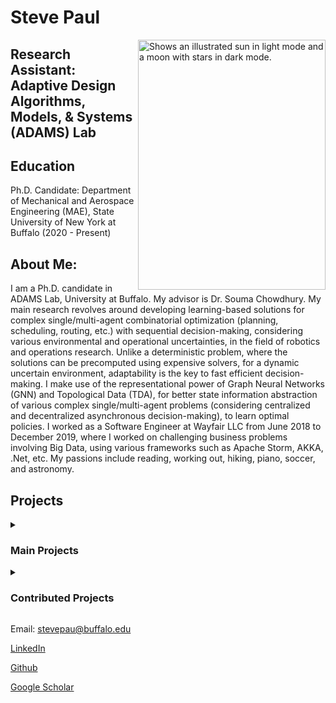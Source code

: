 # Steve Paul


<picture>
  <source media="(prefers-color-scheme: dark)" srcset="https://user-images.githubusercontent.com/39541194/179893972-5e803669-9b58-4531-bce8-45f0a7470f24.jpg">
  <img align="right" alt="Shows an illustrated sun in light mode and a moon with stars in dark mode." src="https://github.com/iamstevepaul/iamstevepaul.github.io/blob/main/github_page/IMG-8032-PhotoRoom.png-PhotoRoom.png" width="300" height="400">
</picture>



## Research Assistant: Adaptive Design Algorithms, Models, & Systems (ADAMS) Lab

## Education

Ph.D. Candidate: Department of Mechanical and Aerospace Engineering (MAE), State University of New York at Buffalo (2020 - Present)

## About Me: 
I am a Ph.D. candidate in ADAMS Lab, University at Buffalo. My advisor is Dr. Souma Chowdhury. My main research revolves around developing learning-based solutions for complex single/multi-agent combinatorial optimization (planning, scheduling, routing, etc.) with sequential decision-making, considering various environmental and operational uncertainties, in the field of robotics and operations research. Unlike a deterministic problem, where the solutions can be precomputed using expensive solvers, for a dynamic uncertain environment, adaptability is the key to fast efficient decision-making. I make use of the representational power of Graph Neural Networks (GNN) and Topological Data (TDA), for better state information abstraction of various complex single/multi-agent problems (considering centralized and decentralized asynchronous decision-making), to learn optimal policies. 
I worked as a Software Engineer at Wayfair LLC from June 2018 to December 2019, where I worked on challenging business problems involving Big Data, using various frameworks such as Apache Storm, AKKA, .Net, etc.
My passions include reading, working out, hiking, piano, soccer, and astronomy.



## Projects
<details>
 <summary><span style="cursor:pointer;">
    <h3>Main Projects</h3></span></summary>

  <details> 
     <summary><span style="cursor:pointer; background-color:yellow;"><h4><u>Capacitated Vehicle Routing Problem (CVRP)</u> -></h4></span></summary>
<!--      <figure class="highlight"> -->
<!--         <pre> -->
<!--             <code class="language-ruby" data-lang="ruby"> -->
              <span class="nb"></span> <span class="s1">
<!--                 <h5>Formulation:</h5> -->
<!--                 Description
                Formulation
                Learning architecture
                Results -->
<!--                 CVRP serves as an important benchmark for a wide range of combinatorial planning problems, which can be adapted to manufacturing, robotics, and fleet planning applications. Here, the specific aim is to demonstrate the significant real-time executability and (beyond training) scalability advantages of the new graph learning approach over existing solution methods. While partly drawing motivation from recent graph learning methods that learn to solve CO problems such as multi-Traveling Salesman Problem (mTSP) and VRP, the proposed neural architecture presents a novel encoder-decoder architecture. Here the encoder is based on Capsule networks, which enables better representation of local and global information with permutation invariant node embeddings; and the decoder is based on the Multi-head attention (MHA) mechanism allowing sequential decisions. This architecture is trained using a policy gradient Reinforcement Learning process. The performance of our approach is favorably compared with state-of-the-art learning and non-learning methods for a benchmark suite of Capacitated-VRP (CVRP) problems.  -->
<!--                 <img width="392" alt="Problem Formulation" src="https://github.com/iamstevepaul/iamstevepaul.github.io/assets/39541194/0ee122b6-65aa-4a5c-b933-1ff1f2514114"> -->
                Tags: Capacitated Vehicle Routing Problem, CVRP, Reinforcement Learning, Graph Neural Networks,
                Publications: <a href="https://par.nsf.gov/servlets/purl/10345362" target="_blank">ASME-IDETC 2022 </a>
              </span>
<!--             </code> -->
<!--         </pre> -->
<!--     </figure> -->
          <iframe width="560" height="315" src="https://www.youtube.com/embed/UydxyDbunKY?si=kPtChnXmOQjb3t9H" title="YouTube video player" frameborder="0" allow="accelerometer; autoplay; clipboard-write; encrypted-media; gyroscope; picture-in-picture; web-share" allowfullscreen></iframe>
  </details>
  
   <details>
     <summary><span style="cursor:pointer; background-color:yellow;"><h4><u>Multi-Robot Task Allocation (MRTA)</u> -></h4></span></summary>
<!--      <figure class="highlight">
        <pre>
            <code class="language-ruby" data-lang="ruby"> -->
              <span class="nb"></span> <span class="s1">
<!--                 Description
                Formulation
                Learning architecture
                Results -->
                Tags: Multi-Robot Task Allocation, MRTA, Reinforcement Learning, Graph Neural Networks, Multi-Agent Systems,
                Publications: <a href="https://ieeexplore.ieee.org/abstract/document/9812370" target="_blank">IEEE-ICRA 2022 (Nominated for Outstanding Coordination paper)</a>
              </span>
<!--             </code>
        </pre>
    </figure> -->
      <iframe width="560" height="315" src="https://github.com/iamstevepaul/iamstevepaul.github.io/assets/39541194/311d8dfd-429c-4c4e-9cd8-759f1d928dd4" frameborder="0" allowfullscreen></iframe>
     
  </details>
  
   <details>
     <summary><span style="cursor:pointer; background-color:yellow;"><h4><u>Multi-Robot Task Allocation - Collective Transport</u> -></h4></span></summary>
<!--      <figure class="highlight">
        <pre>
            <code class="language-ruby" data-lang="ruby"> -->
              <span class="nb"></span> <span class="s1">
<!--                 Description
                Formulation
                Learning architecture
                Results -->
                Tags: Multi-Robot Task Allocation, MRTA, Reinforcement Learning, Graph Neural Networks, Multi-Agent Systems,
                Publications: <a href="https://ieeexplore.ieee.org/document/10161517" target="_blank">IEEE-ICRA 2023</a>
              </span>
<!--             </code>
        </pre>
    </figure> -->
     
  <iframe width="560" height="315" src="https://github.com/iamstevepaul/iamstevepaul.github.io/assets/39541194/b1c9ffa0-17c6-4486-965c-fa099431be79" frameborder="0" allowfullscreen></iframe>
  
  
  
  
  </details>
   <details>
     <summary><span style="cursor:pointer; background-color:yellow;"><h4><u>Urban Air Mobility (UAM) Fleet Scheduling</u> -></h4></span></summary>
<!--      <figure class="highlight">
        <pre>
            <code class="language-ruby" data-lang="ruby"> -->
              <span class="nb"></span> <span class="s1">
<!--                 Description
                Formulation
                Learning architecture
                Results -->
                Tags: Urban Air Mobility, Advanced Air Mobility, Fleet Planning, Reinforcement Learning, Graph Neural Networks, Multi-Agent Systems,
                Publications: <a href="https://arc.aiaa.org/doi/abs/10.2514/6.2022-3911" target="_blank"> AIAA-AVIATION 2022 </a>
              </span>
<!--             </code>
        </pre>
    </figure> -->
  </details>
  
  <details>
    <summary><span style="cursor:pointer; background-color:yellow;"><h4><u>Power Network Reconfiguration</u> -></h4></span></summary>
<!--      <figure class="highlight">
        <pre>
            <code class="language-ruby" data-lang="ruby"> -->
              <span class="nb"></span> <span class="s1">
<!--                 Description
                Formulation
                Learning architecture
                Results -->
                Tags: Power Networks, Network Reconfiguration, Reinforcement Learning, Graph Neural Networks,
                Publications: <a href="https://ieeexplore.ieee.org/document/10161517" target="_blank">IEEE-TPEC 2022</a>, <a href="https://www.researchsquare.com/article/rs-3276125/v1" target="_blank">Nature Communications (Under revision)</a>
              </span>
<!--             </code>
        </pre>
    </figure> -->
  </details>

</details>

<details>
 <summary><span style="cursor:pointer;">
    <h3>Contributed Projects</h3></span></summary>

   <details>
     <summary><span style="cursor:pointer; background-color:yellow;"><h4><u>Urban Air Mobility (UAM) Vertiport Management</u> -></h4></span></summary>
<!--      <figure class="highlight">
        <pre>
            <code class="language-ruby" data-lang="ruby"> -->
              <span class="nb"></span> <span class="s1">
<!--                 Description
                Formulation
                Learning architecture
                Results -->
                Tags: Urban Air Mobility, Advanced Air Mobility, Vertiport Management, Reinforcement Learning, Graph Neural Networks, Multi-Agent Systems,   
                Publications: <a href="https://arxiv.org/abs/2308.09075" target="_blank">IEEE-IROS 2023</a>, <a href="https://arxiv.org/abs/2302.05849" target="_blank">AIAA-SciTech 2023</a>
              </span>
<!--             </code>
        </pre>
    </figure> -->
  </details>

   <details>
     <summary><span style="cursor:pointer; background-color:yellow;"><h4><u>Concurrent Design for robots for complex urban mission</u> -></h4></span></summary>
<!--      <figure class="highlight">
        <pre>
            <code class="language-ruby" data-lang="ruby"> -->
              <span class="nb"></span> <span class="s1">
<!--                 Description
                Formulation
                Learning architecture
                Results -->
                Publications: Under review
              </span>
<!--             </code>
        </pre>
    </figure> -->
  </details>

   <details>
     <summary><span style="cursor:pointer; background-color:yellow;"><h4><u>Concurrent Design for robots for Multi-Robot Task Allocation</u> -></h4></span></summary>
<!--      <figure class="highlight">
        <pre>
            <code class="language-ruby" data-lang="ruby"> -->
              <span class="nb"></span> <span class="s1">
<!--                 Description
                Formulation
                Learning architecture
                Results -->
                Publications: Under review
              </span>
<!--             </code>
        </pre>
    </figure> -->
  </details>

</details>







<!-- For more details see 
ic writing and formatting syntax](https://docs.github.com/en/github/writing-on-github/getting-started-with-writing-and-formatting-on-github/basic-writing-and-formatting-syntax). -->



Email: stevepau@buffalo.edu

[LinkedIn](https://www.linkedin.com/in/steve-paul-67699854/)

[Github](https://github.com/iamstevepaul)

[Google Scholar](https://scholar.google.com/citations?user=zRf7acsAAAAJ&hl=en&authuser=1)
